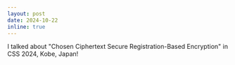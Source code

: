```yaml
---
layout: post
date: 2024-10-22
inline: true
---
```


I talked about "Chosen Ciphertext Secure Registration-Based Encryption" in CSS 2024, Kobe, Japan!
